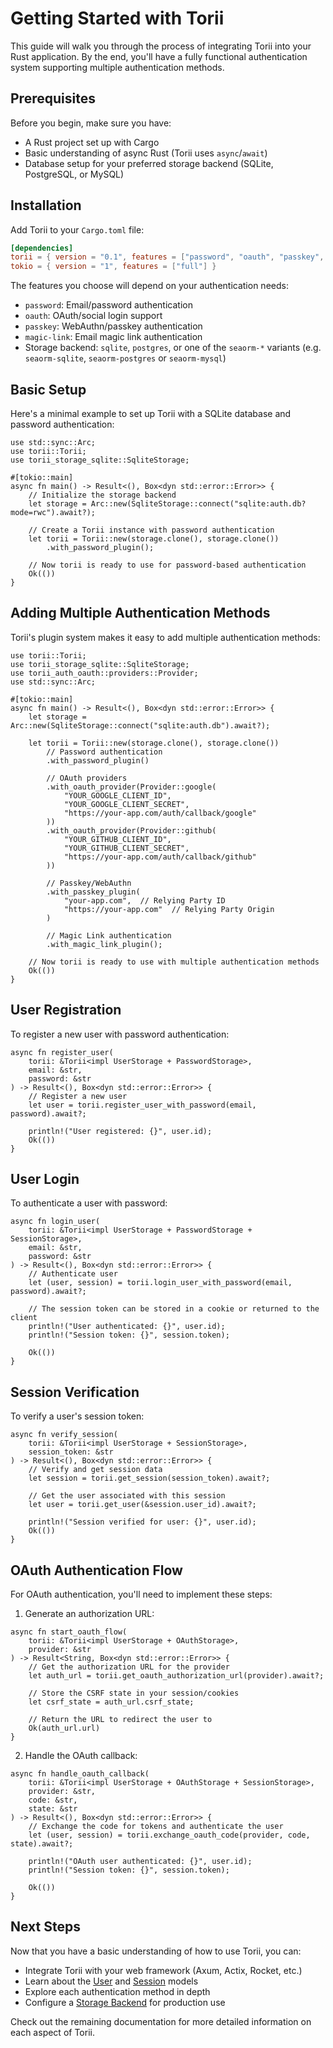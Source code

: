 # Getting Started with Torii

This guide will walk you through the process of integrating Torii into your Rust application. By the end, you'll have a fully functional authentication system supporting multiple authentication methods.

## Prerequisites

Before you begin, make sure you have:

- A Rust project set up with Cargo
- Basic understanding of async Rust (Torii uses `async`/`await`)
- Database setup for your preferred storage backend (SQLite, PostgreSQL, or MySQL)

## Installation

Add Torii to your `Cargo.toml` file:

```toml
[dependencies]
torii = { version = "0.1", features = ["password", "oauth", "passkey", "magic-link", "sqlite"] }
tokio = { version = "1", features = ["full"] }
```

The features you choose will depend on your authentication needs:

- `password`: Email/password authentication
- `oauth`: OAuth/social login support
- `passkey`: WebAuthn/passkey authentication
- `magic-link`: Email magic link authentication
- Storage backend: `sqlite`, `postgres`, or one of the `seaorm-*` variants (e.g. `seaorm-sqlite`, `seaorm-postgres` or `seaorm-mysql`)

## Basic Setup

Here's a minimal example to set up Torii with a SQLite database and password authentication:

```rust,no_run
use std::sync::Arc;
use torii::Torii;
use torii_storage_sqlite::SqliteStorage;

#[tokio::main]
async fn main() -> Result<(), Box<dyn std::error::Error>> {
    // Initialize the storage backend
    let storage = Arc::new(SqliteStorage::connect("sqlite:auth.db?mode=rwc").await?);

    // Create a Torii instance with password authentication
    let torii = Torii::new(storage.clone(), storage.clone())
        .with_password_plugin();

    // Now torii is ready to use for password-based authentication
    Ok(())
}
```

## Adding Multiple Authentication Methods

Torii's plugin system makes it easy to add multiple authentication methods:

```rust,no_run
use torii::Torii;
use torii_storage_sqlite::SqliteStorage;
use torii_auth_oauth::providers::Provider;
use std::sync::Arc;

#[tokio::main]
async fn main() -> Result<(), Box<dyn std::error::Error>> {
    let storage = Arc::new(SqliteStorage::connect("sqlite:auth.db").await?);

    let torii = Torii::new(storage.clone(), storage.clone())
        // Password authentication
        .with_password_plugin()

        // OAuth providers
        .with_oauth_provider(Provider::google(
            "YOUR_GOOGLE_CLIENT_ID",
            "YOUR_GOOGLE_CLIENT_SECRET",
            "https://your-app.com/auth/callback/google"
        ))
        .with_oauth_provider(Provider::github(
            "YOUR_GITHUB_CLIENT_ID",
            "YOUR_GITHUB_CLIENT_SECRET",
            "https://your-app.com/auth/callback/github"
        ))

        // Passkey/WebAuthn
        .with_passkey_plugin(
            "your-app.com",  // Relying Party ID
            "https://your-app.com"  // Relying Party Origin
        )

        // Magic Link authentication
        .with_magic_link_plugin();

    // Now torii is ready to use with multiple authentication methods
    Ok(())
}
```

## User Registration

To register a new user with password authentication:

```rust,no_run
async fn register_user(
    torii: &Torii<impl UserStorage + PasswordStorage>,
    email: &str,
    password: &str
) -> Result<(), Box<dyn std::error::Error>> {
    // Register a new user
    let user = torii.register_user_with_password(email, password).await?;

    println!("User registered: {}", user.id);
    Ok(())
}
```

## User Login

To authenticate a user with password:

```rust,no_run
async fn login_user(
    torii: &Torii<impl UserStorage + PasswordStorage + SessionStorage>,
    email: &str,
    password: &str
) -> Result<(), Box<dyn std::error::Error>> {
    // Authenticate user
    let (user, session) = torii.login_user_with_password(email, password).await?;

    // The session token can be stored in a cookie or returned to the client
    println!("User authenticated: {}", user.id);
    println!("Session token: {}", session.token);

    Ok(())
}
```

## Session Verification

To verify a user's session token:

```rust,no_run
async fn verify_session(
    torii: &Torii<impl UserStorage + SessionStorage>,
    session_token: &str
) -> Result<(), Box<dyn std::error::Error>> {
    // Verify and get session data
    let session = torii.get_session(session_token).await?;

    // Get the user associated with this session
    let user = torii.get_user(&session.user_id).await?;

    println!("Session verified for user: {}", user.id);
    Ok(())
}
```

## OAuth Authentication Flow

For OAuth authentication, you'll need to implement these steps:

1. Generate an authorization URL:

```rust,no_run
async fn start_oauth_flow(
    torii: &Torii<impl UserStorage + OAuthStorage>,
    provider: &str
) -> Result<String, Box<dyn std::error::Error>> {
    // Get the authorization URL for the provider
    let auth_url = torii.get_oauth_authorization_url(provider).await?;

    // Store the CSRF state in your session/cookies
    let csrf_state = auth_url.csrf_state;

    // Return the URL to redirect the user to
    Ok(auth_url.url)
}
```

2. Handle the OAuth callback:

```rust,no_run
async fn handle_oauth_callback(
    torii: &Torii<impl UserStorage + OAuthStorage + SessionStorage>,
    provider: &str,
    code: &str,
    state: &str
) -> Result<(), Box<dyn std::error::Error>> {
    // Exchange the code for tokens and authenticate the user
    let (user, session) = torii.exchange_oauth_code(provider, code, state).await?;

    println!("OAuth user authenticated: {}", user.id);
    println!("Session token: {}", session.token);

    Ok(())
}
```

## Next Steps

Now that you have a basic understanding of how to use Torii, you can:

- Integrate Torii with your web framework (Axum, Actix, Rocket, etc.)
- Learn about the [User](./core-concepts/users.md) and [Session](./core-concepts/sessions.md) models
- Explore each authentication method in depth
- Configure a [Storage Backend](./storage/index.md) for production use

Check out the remaining documentation for more detailed information on each aspect of Torii.
